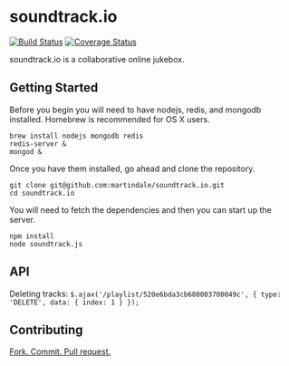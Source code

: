 soundtrack.io
=============
[![Build Status](https://img.shields.io/travis/martindale/soundtrack.io.svg?branch=soundtrack.io&style=flat-square)](https://travis-ci.org/martindale/soundtrack.io)
[![Coverage Status](https://img.shields.io/coveralls/martindale/soundtrack.io.svg?style=flat-square)](https://coveralls.io/r/martindale/soundtrack.io)

soundtrack.io is a collaborative online jukebox.

## Getting Started

Before you begin you will need to have nodejs, redis, and mongodb installed.
Homebrew is recommended for OS X users.

    brew install nodejs mongodb redis
    redis-server &
    mongod &

Once you have them installed, go ahead and clone the repository.

    git clone git@github.com:martindale/soundtrack.io.git
    cd soundtrack.io

You will need to fetch the dependencies and then you can start up the server.

    npm install
    node soundtrack.js

## API

Deleting tracks:
`$.ajax('/playlist/520e6bda3cb680003700049c', { type: 'DELETE', data: { index: 1 } });`

## Contributing

[Fork. Commit. Pull request.](https://help.github.com/articles/fork-a-repo)
